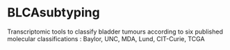 # BLCAsubtyping
Transcriptomic tools to classify bladder tumours according to six published molecular classifications : Baylor, UNC, MDA, Lund, CIT-Curie, TCGA

